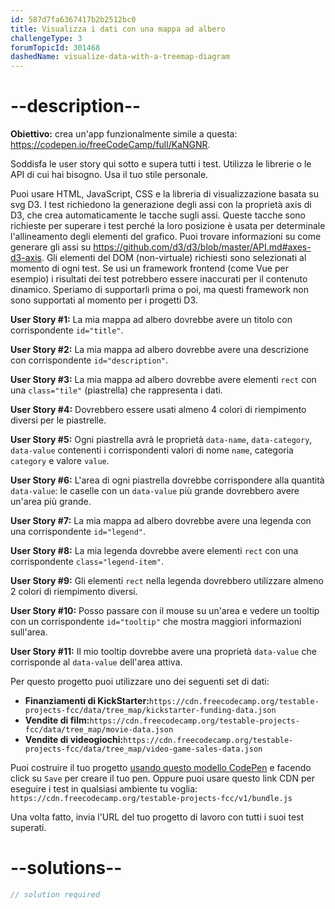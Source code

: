```yaml
---
id: 587d7fa6367417b2b2512bc0
title: Visualizza i dati con una mappa ad albero
challengeType: 3
forumTopicId: 301468
dashedName: visualize-data-with-a-treemap-diagram
---
```


# --description--

**Obiettivo:** crea un'app funzionalmente simile a questa: <a href="https://codepen.io/freeCodeCamp/full/KaNGNR" target="_blank" rel="noopener noreferrer nofollow">https://codepen.io/freeCodeCamp/full/KaNGNR</a>.

Soddisfa le user story qui sotto e supera tutti i test. Utilizza le librerie o le API di cui hai bisogno. Usa il tuo stile personale.

Puoi usare HTML, JavaScript, CSS e la libreria di visualizzazione basata su svg D3. I test richiedono la generazione degli assi con la proprietà axis di D3, che crea automaticamente le tacche sugli assi. Queste tacche sono richieste per superare i test perché la loro posizione è usata per determinale l'allineamento degli elementi del grafico. Puoi trovare informazioni su come generare gli assi su <https://github.com/d3/d3/blob/master/API.md#axes-d3-axis>. Gli elementi del DOM (non-virtuale) richiesti sono selezionati al momento di ogni test. Se usi un framework frontend (come Vue per esempio) i risultati dei test potrebbero essere inaccurati per il contenuto dinamico. Speriamo di supportarli prima o poi, ma questi framework non sono supportati al momento per i progetti D3.

**User Story #1:** La mia mappa ad albero dovrebbe avere un titolo con corrispondente `id="title"`.

**User Story #2:** La mia mappa ad albero dovrebbe avere una descrizione con corrispondente `id="description"`.

**User Story #3:** La mia mappa ad albero dovrebbe avere elementi `rect` con una `class="tile"` (piastrella) che rappresenta i dati.

**User Story #4:** Dovrebbero essere usati almeno 4 colori di riempimento diversi per le piastrelle.

**User Story #5:** Ogni piastrella avrà le proprietà `data-name`, `data-category`, `data-value` contenenti i corrispondenti valori di nome `name`, categoria `category` e valore `value`.

**User Story #6:** L'area di ogni piastrella dovrebbe corrispondere alla quantità `data-value`: le caselle con un `data-value` più grande dovrebbero avere un'area più grande.

**User Story #7:** La mia mappa ad albero dovrebbe avere una legenda con una corrispondente `id="legend"`.

**User Story #8:** La mia legenda dovrebbe avere elementi `rect` con una corrispondente `class="legend-item"`.

**User Story #9:** Gli elementi `rect` nella legenda dovrebbero utilizzare almeno 2 colori di riempimento diversi.

**User Story #10:** Posso passare con il mouse su un'area e vedere un tooltip con un corrispondente `id="tooltip"` che mostra maggiori informazioni sull'area.

**User Story #11:** Il mio tooltip dovrebbe avere una proprietà `data-value` che corrisponde al `data-value` dell'area attiva.

Per questo progetto puoi utilizzare uno dei seguenti set di dati:

-   **Finanziamenti di KickStarter:**`https://cdn.freecodecamp.org/testable-projects-fcc/data/tree_map/kickstarter-funding-data.json`
-   **Vendite di film:**`https://cdn.freecodecamp.org/testable-projects-fcc/data/tree_map/movie-data.json`
-   **Vendite di videogiochi:**`https://cdn.freecodecamp.org/testable-projects-fcc/data/tree_map/video-game-sales-data.json`

Puoi costruire il tuo progetto <a href='https://codepen.io/pen?template=MJjpwO' target="_blank" rel="noopener noreferrer nofollow">usando questo modello CodePen</a> e facendo click su `Save` per creare il tuo pen. Oppure puoi usare questo link CDN per eseguire i test in qualsiasi ambiente tu voglia: `https://cdn.freecodecamp.org/testable-projects-fcc/v1/bundle.js`

Una volta fatto, invia l'URL del tuo progetto di lavoro con tutti i suoi test superati.

# --solutions--

```js
// solution required
```
